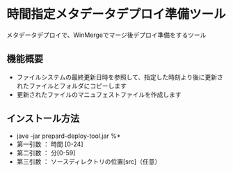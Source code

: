 # 時間指定メタデータデプロイ準備ツール
メタデータデプロイで、WinMergeでマージ後デプロイ準備をするツール

## 機能概要
- ファイルシステムの最終更新日時を参照して、指定した時刻より後に更新されたファイルとフォルダにコピーします
- 更新されたファイルのマニュフェストファイルを作成します

## インストール方法
- jave -jar prepard-deploy-tool.jar %*
- 第一引数 ： 時間 [0-24]
- 第二引数 ： 分[0-59]
- 第三引数 ： ソースディレクトリの位置[src]（任意）
